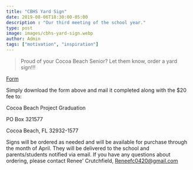 ```yaml
---
title: "CBHS Yard Sign"
date: 2019-08-06T18:30:00-05:00
description : "Our third meeting of the school year."
type: post
image: images/cbhs-yard-sign.webp
author: Admin
tags: ["motivation", "inspiration"]
---
```


> Proud of your Cocoa Beach Senior? Let them know, order a yard sign!!!

[Form](../../documents/yard-sign-order-form.docx)

Simply download the form above and mail it completed along with the $20 fee to:

Cocoa Beach Project Graduation

PO Box 321577

Cocoa Beach, FL 32932-1577

Signs will be ordered as needed and will be available for purchase through the month of April.  They will be delivered to the school and parents/students notified via email. If you have any questions about ordering, please contact Renee' Crutchfield, Reneefc0420@gmail.com
